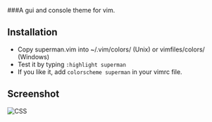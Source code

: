 ###A gui and console theme for vim.

## Installation

* Copy superman.vim into ~/.vim/colors/ (Unix) or vimfiles/colors/ (Windows)
* Test it by typing `:highlight superman`
* If you like it, add `colorscheme superman` in your vimrc file.

## Screenshot

![CSS](https://img.skitch.com/20120803-dgigctsig63njc2ee65y7tr5mq.jpg)